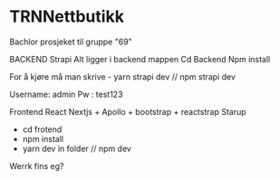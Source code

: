 # TRNNettbutikk

Bachlor prosjeket til gruppe "69"

BACKEND Strapi
Alt ligger i backend mappen
Cd Backend
Npm install

For å kjøre må man skrive - yarn strapi dev // npm strapi dev

Username: admin
Pw : test123

Frontend React Nextjs + Apollo + bootstrap + reactstrap
Starup

- cd frotend
- npm install
- yarn dev in folder // npm dev


Werrk fins eg?